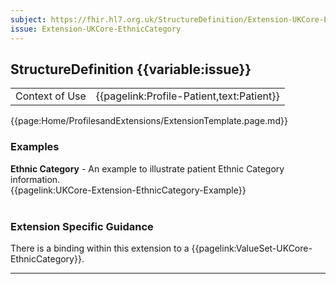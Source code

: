 ```yaml
---
subject: https://fhir.hl7.org.uk/StructureDefinition/Extension-UKCore-EthnicCategory
issue: Extension-UKCore-EthnicCategory
---
```

## StructureDefinition {{variable:issue}}

<table id="addToTranspose">
<tr><td>Context of Use</td>
<td>{{pagelink:Profile-Patient,text:Patient}}</td>
</tr>
</table>

{{page:Home/ProfilesandExtensions/ExtensionTemplate.page.md}}

<div id="Examples" class="tabcontent">
  <h3>Examples</h3>
<b>Ethnic Category</b> - An example to illustrate patient Ethnic Category information. </br>
{{pagelink:UKCore-Extension-EthnicCategory-Example}}
<br><br>
</div>

<h3 id="guidance-ethniccategory">Extension Specific Guidance</h3>

There is a binding within this extension to a {{pagelink:ValueSet-UKCore-EthnicCategory}}.

---
